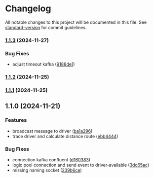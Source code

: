 # Changelog

All notable changes to this project will be documented in this file. See [standard-version](https://github.com/conventional-changelog/standard-version) for commit guidelines.

### [1.1.3](https://github.com/nebengjek/user-service/compare/v1.1.2...v1.1.3) (2024-11-27)


### Bug Fixes

* adjust timeout kafka ([9188de1](https://github.com/nebengjek/user-service/commit/9188de1cb9e7382ae924904cff2436e3715cba50))

### [1.1.2](https://github.com/nebengjek/user-service/compare/v1.1.1...v1.1.2) (2024-11-25)

### [1.1.1](https://github.com/nebengjek/user-service/compare/v1.1.0...v1.1.1) (2024-11-25)

## 1.1.0 (2024-11-21)


### Features

* broadcast message to driver ([ba1a296](https://github.com/nebengjek/user-service/commit/ba1a296a1471b544be186c6b94af3836ffe37878))
* trace driver and calculate distance route ([ebb4444](https://github.com/nebengjek/user-service/commit/ebb4444c6585d2df079970e991ef2e1df123085e))


### Bug Fixes

* connection kafka confluent ([d160383](https://github.com/nebengjek/user-service/commit/d1603838525df159bc591336ace957bc17a97300))
* logic pool connection and send event to driver-available ([3dc65ac](https://github.com/nebengjek/user-service/commit/3dc65ac0bdd72ace04b9fcd54e87c2f947e8db11))
* missing naming socket ([239b6ce](https://github.com/nebengjek/user-service/commit/239b6ced1d568b0620fc697e7bd9048683e2e6bb))
